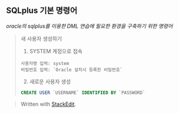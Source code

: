 ## SQLplus 기본 명령어

*oracle의 sqlplus를 이용한 DML 연습에 필요한 환경을 구축하기 위한 명령어*

>새 사용자 생성하기
>1. SYSTEM 계정으로 접속 
>```
>사용자명 입력: system
>비밀번호 입력: `Oracle 설치시 등록한 비밀번호`
>```
>2. 새로운 사용자 생성
>```SQL
>CREATE USER `USERNAME` IDENTIFIED BY `PASSWORD`
>```
	
	

> Written with [StackEdit](https://stackedit.io/).
<!--stackedit_data:
eyJoaXN0b3J5IjpbLTI5NTM2MTIyNyw2ODUyNjA4NDUsMjA1Nz
k2OTA0NSwxODI3OTMzNzIzXX0=
-->
